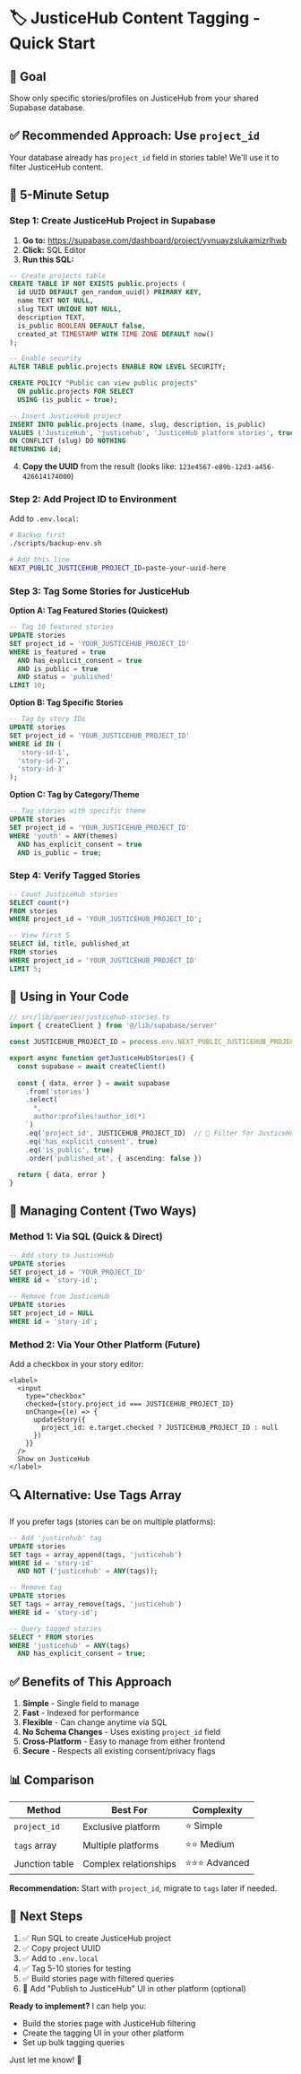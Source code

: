 # 🏷️ JusticeHub Content Tagging - Quick Start

## 🎯 Goal
Show only specific stories/profiles on JusticeHub from your shared Supabase database.

## ✅ Recommended Approach: Use `project_id`

Your database already has `project_id` field in stories table! We'll use it to filter JusticeHub content.

## 🚀 5-Minute Setup

### Step 1: Create JusticeHub Project in Supabase

1. **Go to:** https://supabase.com/dashboard/project/yvnuayzslukamizrlhwb
2. **Click:** SQL Editor
3. **Run this SQL:**

```sql
-- Create projects table
CREATE TABLE IF NOT EXISTS public.projects (
  id UUID DEFAULT gen_random_uuid() PRIMARY KEY,
  name TEXT NOT NULL,
  slug TEXT UNIQUE NOT NULL,
  description TEXT,
  is_public BOOLEAN DEFAULT false,
  created_at TIMESTAMP WITH TIME ZONE DEFAULT now()
);

-- Enable security
ALTER TABLE public.projects ENABLE ROW LEVEL SECURITY;

CREATE POLICY "Public can view public projects" 
  ON public.projects FOR SELECT 
  USING (is_public = true);

-- Insert JusticeHub project
INSERT INTO public.projects (name, slug, description, is_public)
VALUES ('JusticeHub', 'justicehub', 'JusticeHub platform stories', true)
ON CONFLICT (slug) DO NOTHING
RETURNING id;
```

4. **Copy the UUID** from the result (looks like: `123e4567-e89b-12d3-a456-426614174000`)

### Step 2: Add Project ID to Environment

Add to `.env.local`:
```bash
# Backup first
./scripts/backup-env.sh

# Add this line
NEXT_PUBLIC_JUSTICEHUB_PROJECT_ID=paste-your-uuid-here
```

### Step 3: Tag Some Stories for JusticeHub

**Option A: Tag Featured Stories (Quickest)**
```sql
-- Tag 10 featured stories
UPDATE stories
SET project_id = 'YOUR_JUSTICEHUB_PROJECT_ID'
WHERE is_featured = true
  AND has_explicit_consent = true
  AND is_public = true
  AND status = 'published'
LIMIT 10;
```

**Option B: Tag Specific Stories**
```sql
-- Tag by story IDs
UPDATE stories
SET project_id = 'YOUR_JUSTICEHUB_PROJECT_ID'
WHERE id IN (
  'story-id-1',
  'story-id-2',
  'story-id-3'
);
```

**Option C: Tag by Category/Theme**
```sql
-- Tag stories with specific theme
UPDATE stories
SET project_id = 'YOUR_JUSTICEHUB_PROJECT_ID'
WHERE 'youth' = ANY(themes)
  AND has_explicit_consent = true
  AND is_public = true;
```

### Step 4: Verify Tagged Stories

```sql
-- Count JusticeHub stories
SELECT count(*) 
FROM stories 
WHERE project_id = 'YOUR_JUSTICEHUB_PROJECT_ID';

-- View first 5
SELECT id, title, published_at
FROM stories
WHERE project_id = 'YOUR_JUSTICEHUB_PROJECT_ID'
LIMIT 5;
```

## 📝 Using in Your Code

```typescript
// src/lib/queries/justicehub-stories.ts
import { createClient } from '@/lib/supabase/server'

const JUSTICEHUB_PROJECT_ID = process.env.NEXT_PUBLIC_JUSTICEHUB_PROJECT_ID!

export async function getJusticeHubStories() {
  const supabase = await createClient()
  
  const { data, error } = await supabase
    .from('stories')
    .select(`
      *,
      author:profiles!author_id(*)
    `)
    .eq('project_id', JUSTICEHUB_PROJECT_ID)  // 🎯 Filter for JusticeHub
    .eq('has_explicit_consent', true)
    .eq('is_public', true)
    .order('published_at', { ascending: false })
  
  return { data, error }
}
```

## 🎨 Managing Content (Two Ways)

### Method 1: Via SQL (Quick & Direct)
```sql
-- Add story to JusticeHub
UPDATE stories 
SET project_id = 'YOUR_PROJECT_ID'
WHERE id = 'story-id';

-- Remove from JusticeHub  
UPDATE stories
SET project_id = NULL
WHERE id = 'story-id';
```

### Method 2: Via Your Other Platform (Future)
Add a checkbox in your story editor:
```tsx
<label>
  <input 
    type="checkbox"
    checked={story.project_id === JUSTICEHUB_PROJECT_ID}
    onChange={(e) => {
      updateStory({
        project_id: e.target.checked ? JUSTICEHUB_PROJECT_ID : null
      })
    }}
  />
  Show on JusticeHub
</label>
```

## 🔍 Alternative: Use Tags Array

If you prefer tags (stories can be on multiple platforms):

```sql
-- Add 'justicehub' tag
UPDATE stories
SET tags = array_append(tags, 'justicehub')
WHERE id = 'story-id'
  AND NOT ('justicehub' = ANY(tags));

-- Remove tag
UPDATE stories
SET tags = array_remove(tags, 'justicehub')
WHERE id = 'story-id';

-- Query tagged stories
SELECT * FROM stories
WHERE 'justicehub' = ANY(tags)
  AND has_explicit_consent = true;
```

## ✅ Benefits of This Approach

1. **Simple** - Single field to manage
2. **Fast** - Indexed for performance
3. **Flexible** - Can change anytime via SQL
4. **No Schema Changes** - Uses existing `project_id` field
5. **Cross-Platform** - Easy to manage from either frontend
6. **Secure** - Respects all existing consent/privacy flags

## 📊 Comparison

| Method | Best For | Complexity |
|--------|----------|------------|
| `project_id` | Exclusive platform | ⭐ Simple |
| `tags` array | Multiple platforms | ⭐⭐ Medium |
| Junction table | Complex relationships | ⭐⭐⭐ Advanced |

**Recommendation:** Start with `project_id`, migrate to `tags` later if needed.

## 🚦 Next Steps

1. ✅ Run SQL to create JusticeHub project
2. ✅ Copy project UUID
3. ✅ Add to `.env.local`
4. ✅ Tag 5-10 stories for testing
5. ✅ Build stories page with filtered queries
6. 🎯 Add "Publish to JusticeHub" UI in other platform (optional)

**Ready to implement?** I can help you:
- Build the stories page with JusticeHub filtering
- Create the tagging UI in your other platform
- Set up bulk tagging queries

Just let me know! 🚀
